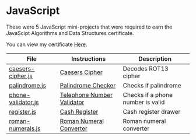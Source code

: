 # JavaScript

These were 5 JavaScript mini-projects that were required to earn the JavaScipt Algorithms and Data Structures certificate.

You can view my certificate [Here](https://www.freecodecamp.org/certification/evildrpurple/javascript-algorithms-and-data-structures).

| File | Instructions | Description |
| ---- | ------------ | ----------- |
| [caesers-cipher.js](caesers-cipher.js) | [Caesers Cipher](Instructions.md#caesers-cipher) | Decodes ROT13 cipher |
| [palindrome.js](palindrome.js) | [Palindrome Checker](Instructions.md#palindrome-checker) | Checks if palindrome |
| [phone-validator.js](phone-validator.js) | [Telephone Number Validator](Instructions.md#telephone-number-validator) | Checks if a phone number is valid |
| [register.js](register.js) | [Cash Register](Instructions.md#cash-register) | Cash register drawer |
| [roman-numerals.js](roman-numerals.js) | [Roman Numeral Converter](Instructions#roman-numeral-converter) | Roman numeral converter |
